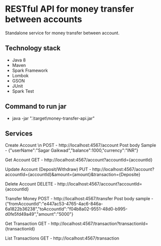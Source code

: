 # RESTful API for money transfer between accounts
Standalone service for money transfer between account.

## Technology stack
- Java 8
- Maven
- Spark Framework
- Lombok
- GSON
- JUnit
- Spark Test

## Command to run jar
- java -jar ".\target\money-transfer-api.jar"

## Services
Create Account \n
POST - http://localhost:4567/account
Post body Sample - {"userName":"Sagar Gaikwad","balance":1000,"currency":"INR"}

Get Account
GET - http://localhost:4567/account?accountId={accountId}

Update Account (Deposit/Withdraw)
PUT - http://localhost:4567/account?accountId={accountId}&amount={amount}&transaction={Deposite}

Delete Account
DELETE - http://localhost:4567/account?accountId={accountId}

Transfer Money
POST - http://localhost:4567/transfer
Post body sample - {"fromAccountId":"e447ac53-4765-4ac6-846a-6a1822b36238","toAccountId":"f04b8a02-9551-48d0-b995-d0fe5fd49a49","amount":"5000"}

Get Transaction
GET - http://localhost:4567/transaction?transactionId={transactionId}

List Transactions
GET - http://localhost:4567/transaction



